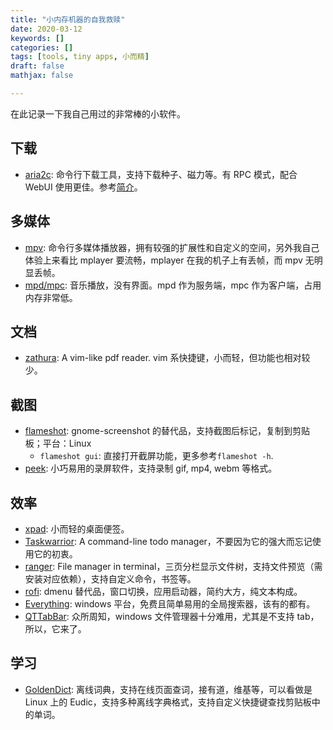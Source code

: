 ```yaml
---
title: "小内存机器的自我救赎"
date: 2020-03-12
keywords: []
categories: []
tags: [tools, tiny apps, 小而精]
draft: false
mathjax: false

---
```


在此记录一下我自己用过的非常棒的小软件。

## 下载

- [aria2c][2]: 命令行下载工具，支持下载种子、磁力等。有 RPC 模式，配合 WebUI 使用更佳。参考[简介](/tricks/#aria2c)。

## 多媒体

- [mpv][3]: 命令行多媒体播放器，拥有较强的扩展性和自定义的空间，另外我自己体验上来看比 mplayer 要流畅，mplayer 在我的机子上有丢帧，而 mpv 无明显丢帧。
- [mpd/mpc][9]: 音乐播放，没有界面。mpd 作为服务端，mpc 作为客户端，占用内存非常低。

## 文档

- [zathura][8]: A vim-like pdf reader. vim 系快捷键，小而轻，但功能也相对较少。

## 截图

- [flameshot][1]: gnome-screenshot 的替代品，支持截图后标记，复制到剪贴板；平台：Linux
    - `flameshot gui`: 直接打开截屏功能，更多参考`flameshot -h`.
- [peek][11]: 小巧易用的录屏软件，支持录制 gif, mp4, webm 等格式。

## 效率

- [xpad][4]: 小而轻的桌面便签。
- [Taskwarrior][5]: A command-line todo manager，不要因为它的强大而忘记使用它的初衷。
- [ranger][7]: File manager in terminal，三页分栏显示文件树，支持文件预览（需安装对应依赖），支持自定义命令，书签等。
- [rofi][10]: dmenu 替代品，窗口切换，应用启动器，简约大方，纯文本构成。
- [Everything][12]: windows 平台，免费且简单易用的全局搜索器，该有的都有。
- [QTTabBar][13]: 众所周知，windows 文件管理器十分难用，尤其是不支持 tab，所以，它来了。

## 学习

- [GoldenDict][6]: 离线词典，支持在线页面查词，接有道，维基等，可以看做是 Linux 上的 Eudic，支持多种离线字典格式，支持自定义快捷键查找剪贴板中的单词。

[1]: https://flameshot.js.org/#/
[2]: https://aria2.github.io
[3]: https://mpv.io
[4]: https://launchpad.net/xpad
[5]: https://taskwarrior.org/
[6]: http://goldendict.org/
[7]: https://github.com/ranger/ranger
[8]: https://pwmt.org/projects/zathura/
[9]: https://www.musicpd.org/
[10]: https://github.com/davatorium/rofi
[11]: https://github.com/phw/peek
[12]: https://www.voidtools.com/zh-cn/
[13]: http://qttabbar.wikidot.com/
